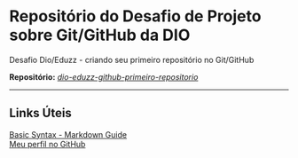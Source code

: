 # Repositório do Desafio de Projeto sobre Git/GitHub da DIO  
  
Desafio Dio/Eduzz - criando seu primeiro repositório no Git/GitHub  

**Repositório:**  _[dio-eduzz-github-primeiro-repositorio](https://github.com/fmr225/dio-eduzz-github-primeiro-repositorio.git)_ 

---

    
    
  
## Links Úteis
 
[Basic Syntax - Markdown Guide](https://www.markdownguide.org/basic-syntax/)  
[Meu perfil no GitHub](https://github.com/fmr225)  



